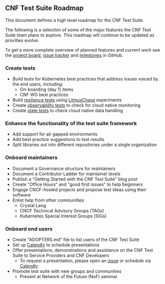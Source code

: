 CNF Test Suite Roadmap
---

This document defines a high level roadmap for the CNF Test Suite.

The following is a selection of some of the major features the CNF Test Suite team plans to explore. This roadmap will continue to be updated as priorities evolve. 

To get a more complete overview of planned features and current work see the [project board](https://github.com/cncf/cnf-testsuite/projects/1), [issue tracker](https://github.com/cncf/cnf-testsuite/issues) and [milestones](https://github.com/cncf/cnf-testsuite/milestones) in GitHub.

### Create tests

- Build tests for Kubernetes best practices that address issues voiced by the end users, including:
    - On-boarding (day 1) items
    - CNF WG best practices
- Build [resilience tests](https://github.com/cncf/cnf-testsuite/blob/main/USAGE.md#resilience-tests) using [LitmusChaos](https://litmuschaos.io/) experiments
- Create [observability tests](https://github.com/cncf/cnf-testsuite/blob/main/USAGE.md#observability-tests) to check for cloud native monitoring
- Create [state tests](https://github.com/cncf/cnf-testsuite/blob/main/USAGE.md#state-tests) to check cloud native data handling

### Enhance the functionality of the test suite framework

- Add support for air gapped environments
- Add best practice suggestions to test results
- Split libraries out into different repositories under a single organization

### Onboard maintainers

- Document a Governance structure for maintainers
- Document a Contributor Ladder for maintainer levels
- Publish a "Getting Started with the CNF Test Suite" blog post
- Create "Office Hours" and "good first issues" to help beginners
- Engage CNCF-hosted projects and propose test ideas using their software
- Enlist help from other communities
    - Crystal Lang
    - CNCF Technical Advisory Groups (TAGs) 
    - Kubernetes Special Interest Groups (SIGs)

### Onboard end users

- Create "ADOPTERS.md" file to list users of the CNF Test Suite 
- Set up [Calendly](https://calendly.com/cnftestsuite) to schedule presentations
- Offer presentations, demonstrations and assistance on the CNF Test Suite to Service Providers and CNF Developers
    - To request a presentation, please open an [issue](https://github.com/cncf/cnf-testsuite/issues/new) or schedule via [Calendly](https://calendly.com/cnftestsuite)
- Promote test suite with new groups and communities
    - Present at Network of the Future (NoF) seminar
